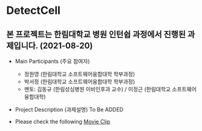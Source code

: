 # DetectCell
## 본 프로젝트는 한림대학교 병원 인턴쉽 과정에서 진행된 과제입니다. (2021-08-20)

* Main Participants (주요 참여자)
   - 정원영 (한림대학교 소프트웨어융합대학 학부과정)
   - 박서정 (한림대학교 소프트웨어융합대학 학부과정)
   - 멘토: 김동규 (한림성심병원 이비인후과 교수) / 이정근 (한림대학교 소프트웨어융합대학)

* Project Description (과제설명)
 To Be ADDED
 
* Please check the following [Movie Clip](./Cell_Detection_APP_DEMO.mp4)
